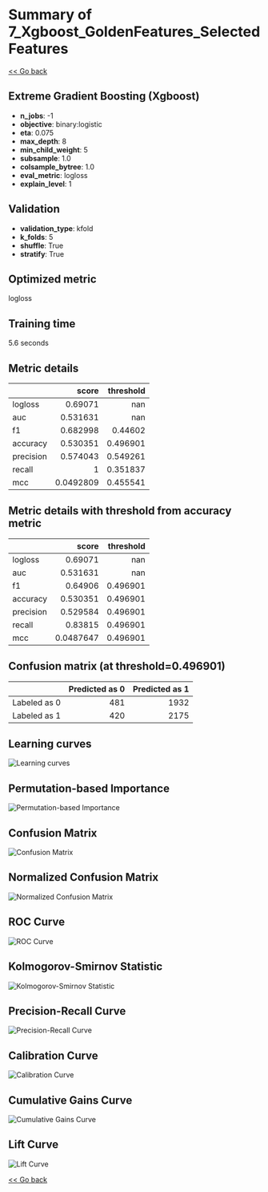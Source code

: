 # Summary of 7_Xgboost_GoldenFeatures_SelectedFeatures

[<< Go back](../README.md)


## Extreme Gradient Boosting (Xgboost)
- **n_jobs**: -1
- **objective**: binary:logistic
- **eta**: 0.075
- **max_depth**: 8
- **min_child_weight**: 5
- **subsample**: 1.0
- **colsample_bytree**: 1.0
- **eval_metric**: logloss
- **explain_level**: 1

## Validation
 - **validation_type**: kfold
 - **k_folds**: 5
 - **shuffle**: True
 - **stratify**: True

## Optimized metric
logloss

## Training time

5.6 seconds

## Metric details
|           |     score |   threshold |
|:----------|----------:|------------:|
| logloss   | 0.69071   |  nan        |
| auc       | 0.531631  |  nan        |
| f1        | 0.682998  |    0.44602  |
| accuracy  | 0.530351  |    0.496901 |
| precision | 0.574043  |    0.549261 |
| recall    | 1         |    0.351837 |
| mcc       | 0.0492809 |    0.455541 |


## Metric details with threshold from accuracy metric
|           |     score |   threshold |
|:----------|----------:|------------:|
| logloss   | 0.69071   |  nan        |
| auc       | 0.531631  |  nan        |
| f1        | 0.64906   |    0.496901 |
| accuracy  | 0.530351  |    0.496901 |
| precision | 0.529584  |    0.496901 |
| recall    | 0.83815   |    0.496901 |
| mcc       | 0.0487647 |    0.496901 |


## Confusion matrix (at threshold=0.496901)
|              |   Predicted as 0 |   Predicted as 1 |
|:-------------|-----------------:|-----------------:|
| Labeled as 0 |              481 |             1932 |
| Labeled as 1 |              420 |             2175 |

## Learning curves
![Learning curves](learning_curves.png)

## Permutation-based Importance
![Permutation-based Importance](permutation_importance.png)
## Confusion Matrix

![Confusion Matrix](confusion_matrix.png)


## Normalized Confusion Matrix

![Normalized Confusion Matrix](confusion_matrix_normalized.png)


## ROC Curve

![ROC Curve](roc_curve.png)


## Kolmogorov-Smirnov Statistic

![Kolmogorov-Smirnov Statistic](ks_statistic.png)


## Precision-Recall Curve

![Precision-Recall Curve](precision_recall_curve.png)


## Calibration Curve

![Calibration Curve](calibration_curve_curve.png)


## Cumulative Gains Curve

![Cumulative Gains Curve](cumulative_gains_curve.png)


## Lift Curve

![Lift Curve](lift_curve.png)



[<< Go back](../README.md)
